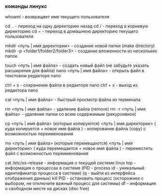 ### команды линукс

whoami - возвращяет имя текущего пользователя

cd .. - переход на одну директорию назад
cd / - переход в корневую директорию
cd ~ - переход в домашнюю директорию текущего пользователя

mkdir <путь | имя директории> - создание новой папки (make directory)
mkdir -p <folder1/folder2/folder3> - создание вложенности из нескольких папок

touch <путь | имя файла> - создать новый файл (не забудьте указать расширение для файла)
nano <путь | имя файла> - открыть файл в текстовом редакторе nano

ctrl + s - сохранение файла в редакторе nano
ctrl + x - выход из редактора nano

cat <путь | имя файла> - быстрый просмотр файла из терминала

rm <путь | имя файла> - удаление файла (remove)
rm -r <путь | имя файла> - удаление папки со всем содержимым (рекурсивное)

cp <путь | имя файла> (которые копируются) <путь | имя директории> ( куда копируется + новое имя файла ) - копирование файла (copy) c возможностью переименования

mv <путь | имя файла> (которые перемещаются) <путь | имя директории> ( куда перемещается + новое имя файла ) - переместить файл c возможностью переименования

cat /etc/os-release - информация о текущей системе linux
top - информация о процессах в системе (PID - process id - уникальный идентификатор процесса в системе) (q - выйти из интерфейса отображения данных)
kill PID - остановить процесс (осторожнее с выбором, не отключите важный процесс для системы)
df - информация о свободном месте на дисках (disc free)
